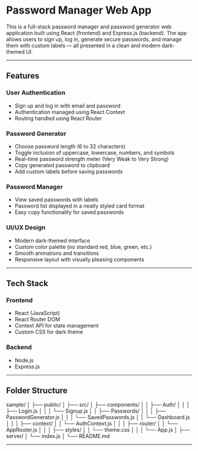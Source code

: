 # Password Manager Web App

This is a full-stack password manager and password generator web application built using React (frontend) and Express.js (backend). The app allows users to sign up, log in, generate secure passwords, and manage them with custom labels — all presented in a clean and modern dark-themed UI.

---

## Features

###  User Authentication
- Sign up and log in with email and password
- Authentication managed using React Context
- Routing handled using React Router

### Password Generator
- Choose password length (6 to 32 characters)
- Toggle inclusion of uppercase, lowercase, numbers, and symbols
- Real-time password strength meter (Very Weak to Very Strong)
- Copy generated password to clipboard
- Add custom labels before saving passwords

###  Password Manager
- View saved passwords with labels
- Password list displayed in a neatly styled card format
- Easy copy functionality for saved passwords

### UI/UX Design
- Modern dark-themed interface
- Custom color palette (no standard red, blue, green, etc.)
- Smooth animations and transitions
- Responsive layout with visually pleasing components

---

## Tech Stack

### Frontend
- React (JavaScript)
- React Router DOM
- Context API for state management
- Custom CSS for dark theme

### Backend
- Node.js
- Express.js

---

## Folder Structure

sample/
│
├── public/
│
├── src/
│ ├── components/
│ │ ├── Auth/
│ │ │ ├── Login.js
│ │ │ └── Signup.js
│ │ ├── Passwords/
│ │ │ ├── PasswordGenerator.js
│ │ │ └── SavedPasswords.js
│ │ └── Dashboard.js
│ │
│ ├── context/
│ │ └── AuthContext.js
│ │
│ ├── router/
│ │ └── AppRouter.js
│ │
│ ├── styles/
│ │ └── theme.css
│ │
│ └── App.js
│
├── server/
│ └── index.js
│
└── README.md


---
